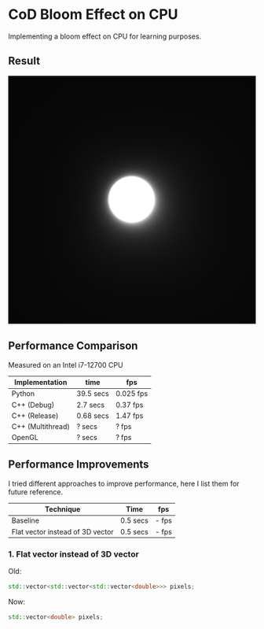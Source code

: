 # CoD Bloom Effect on CPU

Implementing a bloom effect on CPU for learning purposes.

## Result

![output](output.png)

## Performance Comparison

Measured on an Intel i7-12700 CPU

| Implementation    | time      | fps       |
| ----------------- | --------- | --------- |
| Python            | 39.5 secs | 0.025 fps |
| C++ (Debug)       | 2.7 secs  | 0.37 fps  |
| C++ (Release)     | 0.68 secs | 1.47 fps  |
| C++ (Multithread) | ? secs    | ? fps     |
| OpenGL            | ? secs    | ? fps     |

## Performance Improvements

I tried different approaches to improve performance, here I list them for future reference.

| Technique                        | Time     | fps   |
| -------------------------------- | -------- | ----- |
| Baseline                         | 0.5 secs | - fps |
| Flat vector instead of 3D vector | 0.5 secs | - fps |

### 1. Flat vector instead of 3D vector

Old:

```cpp
std::vector<std::vector<std::vector<double>>> pixels;
```

Now:

```cpp
std::vector<double> pixels;
```
